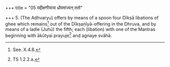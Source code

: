 +++
title = "05 यद्दीक्षणीयाया ध्रौवमाज्यन् ततो"

+++
5. (The Adhvaryu) offers by means of a spoon four Dīkṣā libations of ghee which remains[^1] out of the Dīkṣaṇīyā-offering in the Dhruva, and by means of a ladle (Juhū) the fifth; each (libation) with one of the Mantras beginning with ākūtyai prayuje[^2] and agnaye svāhā.  


[^1]: See. X.4.8.  


[^2]: TS 1.2.2.a.  


[^3]: TS 1.2.2.6. For this Sūtra cp. TS VI.1.2.1.  
